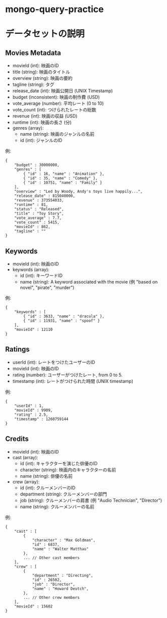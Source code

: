 # mongo-query-practice
# データセットの説明
## Movies Metadata

- movieId (int): 映画のID
- title (string): 映画のタイトル
- overview (string): 映画の要約
- tagline (string): タグ
- release_date (int): 映画公開日 (UNIX Timestamp)
- budget (inconsistent): 映画の制作費 (USD)
- vote_average (number): 平均レート (0 to 10)
- vote_count (int): つけられたレートの総数
- revenue (int): 映画の収益 (USD)
- runtime (int): 映画の長さ (分)
- genres (array):
    - name (string): 映画のジャンルの名前
    - id (int): ジャンルのID

例:
```
{
    "budget" : 30000000,
    "genres" : [
        { "id" : 16, "name" : "Animation" },
        { "id" : 35, "name" : "Comedy" },
        { "id" : 10751, "name" : "Family" }
    ],
    "overview" : "Led by Woody, Andy's toys live happily...",
    "release_date" : 815040000,
    "revenue" : 373554033,
    "runtime" : 81,
    "status" : "Released",
    "title" : "Toy Story",
    "vote_average" : 7.7,
    "vote_count" : 5415,
    "movieId" : 862,
    "tagline" : ""
}
```

## Keywords

- movieId (int): 映画のID
- keywords (array):
	- id (int): キーワードID
	- name (string): A keyword associated with the movie (例 "based on novel", "pirate", "murder")

例:
```
{
    "keywords" : [
        { "id" : 3633, "name" : "dracula" },
        { "id" : 11931, "name" : "spoof" }
    ],
    "movieId" : 12110
}
```

## Ratings

- userId (int): レートをつけたユーザーのID
- movieId (int): 映画のID
- rating (number): ユーザーがつけたレート, from 0 to 5.
- timestamp (int): レートがつけられた時間 (UNIX timestamp)

例:
```
{
    "userId" : 1,
    "movieId" : 9909,
    "rating" : 2.5,
    "timestamp" : 1260759144
}
```

## Credits

- movieId (int): 映画のID
- cast (array):
	- id (int): キャラクターを演じた俳優のID
	- character (string): 映画内のキャラクターの名前
	- name (string): 俳優の名前
- crew (array):
	- id (int): クルーメンバーのID
	- department (string): クルーメンバーの部門
	- job (string): クルーメンバーの肩書 (例 "Audio Technician", "Director")
	- name (string): クルーメンバーの名前

例:
```
{
    "cast" : [
        {
            "character" : "Max Goldman",
            "id" : 6837,
            "name" : "Walter Matthau"
        },
        ... // Other cast members
    ],
    "crew" : [
        {
            "department" : "Directing",
            "id" : 26502,
            "job" : "Director",
            "name" : "Howard Deutch",
        },
        ... // Other crew members
    ],
    "movieId" : 15602
}
```
